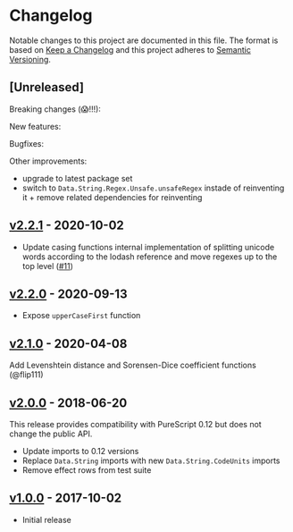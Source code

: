 # Changelog

Notable changes to this project are documented in this file. The format is based on [Keep a Changelog](https://keepachangelog.com/en/1.0.0/) and this project adheres to [Semantic Versioning](https://semver.org/spec/v2.0.0.html).

## [Unreleased]

Breaking changes (😱!!!):

New features:

Bugfixes:

Other improvements:
  - upgrade to latest package set
  - switch to `Data.String.Regex.Unsafe.unsafeRegex` instade of reinventing it + remove related dependencies for reinventing

## [v2.2.1](https://github.com/purescript-contrib/purescript-strings-extra/releases/tag/v2.2.1) - 2020-10-02

* Update casing functions internal implementation of splitting unicode words according to the lodash reference and move regexes up to the top level ([#11](https://github.com/purescript-contrib/purescript-strings-extra/pull/11))

## [v2.2.0](https://github.com/purescript-contrib/purescript-strings-extra/releases/tag/v2.2.0) - 2020-09-13

* Expose `upperCaseFirst` function

## [v2.1.0](https://github.com/purescript-contrib/purescript-strings-extra/releases/tag/v2.1.0) - 2020-04-08

Add Levenshtein distance and Sorensen-Dice coefficient functions (@flip111)

## [v2.0.0](https://github.com/purescript-contrib/purescript-strings-extra/releases/tag/v2.0.0) - 2018-06-20

This release provides compatibility with PureScript 0.12 but does not change the public API.

- Update imports to 0.12 versions
- Replace `Data.String` imports with new `Data.String.CodeUnits` imports
- Remove effect rows from test suite

## [v1.0.0](https://github.com/purescript-contrib/purescript-strings-extra/releases/tag/v1.0.0) - 2017-10-02

- Initial release
